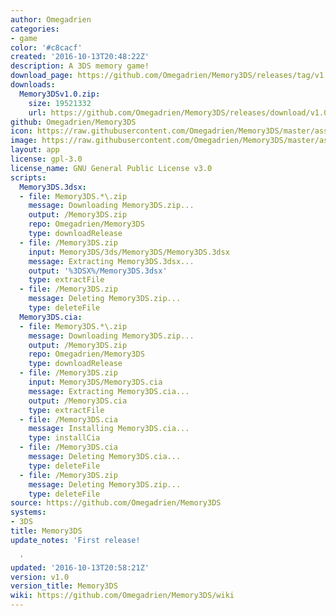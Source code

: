 ```yaml
---
author: Omegadrien
categories:
- game
color: '#c8cacf'
created: '2016-10-13T20:48:22Z'
description: A 3DS memory game!
download_page: https://github.com/Omegadrien/Memory3DS/releases/tag/v1.0
downloads:
  Memory3DSv1.0.zip:
    size: 19521332
    url: https://github.com/Omegadrien/Memory3DS/releases/download/v1.0/Memory3DSv1.0.zip
github: Omegadrien/Memory3DS
icon: https://raw.githubusercontent.com/Omegadrien/Memory3DS/master/assets/icon.png
image: https://raw.githubusercontent.com/Omegadrien/Memory3DS/master/assets/banner.png
layout: app
license: gpl-3.0
license_name: GNU General Public License v3.0
scripts:
  Memory3DS.3dsx:
  - file: Memory3DS.*\.zip
    message: Downloading Memory3DS.zip...
    output: /Memory3DS.zip
    repo: Omegadrien/Memory3DS
    type: downloadRelease
  - file: /Memory3DS.zip
    input: Memory3DS/3ds/Memory3DS/Memory3DS.3dsx
    message: Extracting Memory3DS.3dsx...
    output: '%3DSX%/Memory3DS.3dsx'
    type: extractFile
  - file: /Memory3DS.zip
    message: Deleting Memory3DS.zip...
    type: deleteFile
  Memory3DS.cia:
  - file: Memory3DS.*\.zip
    message: Downloading Memory3DS.zip...
    output: /Memory3DS.zip
    repo: Omegadrien/Memory3DS
    type: downloadRelease
  - file: /Memory3DS.zip
    input: Memory3DS/Memory3DS.cia
    message: Extracting Memory3DS.cia...
    output: /Memory3DS.cia
    type: extractFile
  - file: /Memory3DS.cia
    message: Installing Memory3DS.cia...
    type: installCia
  - file: /Memory3DS.cia
    message: Deleting Memory3DS.cia...
    type: deleteFile
  - file: /Memory3DS.zip
    message: Deleting Memory3DS.zip...
    type: deleteFile
source: https://github.com/Omegadrien/Memory3DS
systems:
- 3DS
title: Memory3DS
update_notes: 'First release!

  '
updated: '2016-10-13T20:58:21Z'
version: v1.0
version_title: Memory3DS
wiki: https://github.com/Omegadrien/Memory3DS/wiki
---
```


